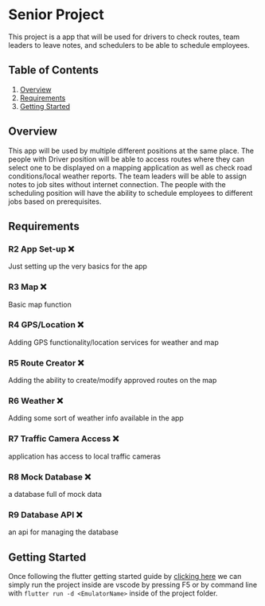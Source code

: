 # Senior Project

This project is a app that will be used for drivers to check routes, team leaders to leave notes, and schedulers to be able to schedule employees.

## Table of Contents

1. [Overview](#overview)
2. [Requirements](#features)
3. [Getting Started](#getting-started)

## Overview

This app will be used by multiple different positions at the same place. The people with Driver position will be able to access routes where they can select one to be displayed on a mapping application as well as check road conditions/local weather reports. The team leaders will be able to assign notes to job sites without internet connection. The people with the scheduling position will have the ability to schedule employees to different jobs based on prerequisites.  

## Requirements

### R2	App Set-up	❌
Just setting up the very basics for the app
### R3	Map	❌
Basic map function
### R4	GPS/Location	❌
Adding GPS functionality/location services for weather and map
### R5	Route Creator	❌
Adding the ability to create/modify approved routes on the map
### R6	Weather	❌
Adding some sort of weather info available in the app
### R7	Traffic Camera Access	❌
application has access to local traffic cameras
### R8	Mock Database	❌
a database full of mock data
### R9	Database API	❌
an api for managing the database

## Getting Started

Once following the flutter getting started guide by [clicking here](https://docs.flutter.dev/get-started/install) we can simply run the project inside are vscode by pressing F5 or by command line with `flutter run -d <EmulatorName>` inside of the project folder.


